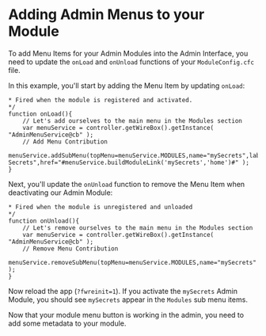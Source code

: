 # Adding Admin Menus to your Module

To add Menu Items for your Admin Modules into the Admin Interface, you need to update the `onLoad` and `onUnload` functions of your `ModuleConfig.cfc` file.

In this example, you'll start by adding the Menu Item by updating `onLoad`:

```text
* Fired when the module is registered and activated.
*/
function onLoad(){
    // Let's add ourselves to the main menu in the Modules section
    var menuService = controller.getWireBox().getInstance( "AdminMenuService@cb" );
    // Add Menu Contribution
    menuService.addSubMenu(topMenu=menuService.MODULES,name="mySecrets",label="my Secrets",href="#menuService.buildModuleLink('mySecrets','home')#" );
}
```

Next, you'll update the `onUnload` function to remove the Menu Item when deactivating our Admin Module:

```text
* Fired when the module is unregistered and unloaded
*/
function onUnload(){
    // Let's remove ourselves to the main menu in the Modules section
    var menuService = controller.getWireBox().getInstance( "AdminMenuService@cb" );
    // Remove Menu Contribution
    menuService.removeSubMenu(topMenu=menuService.MODULES,name="mySecrets" );
}
```

Now reload the app \(`?fwreinit=1`\). If you activate the `mySecrets` Admin Module, you should see `mySecrets` appear in the `Modules` sub menu items.

Now that your module menu button is working in the admin, you need to add some metadata to your module.

